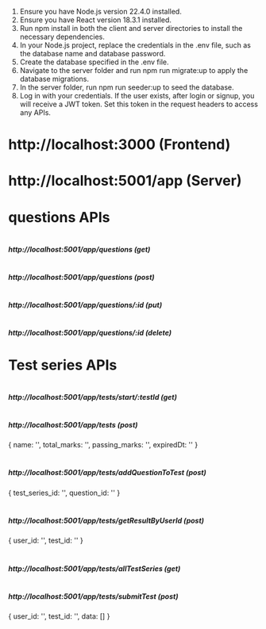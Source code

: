 1. Ensure you have Node.js version 22.4.0 installed.
2. Ensure you have React version 18.3.1 installed.
3. Run npm install in both the client and server directories to install the necessary dependencies.
4. In your Node.js project, replace the credentials in the .env file, such as the database name and database password.
5. Create the database specified in the .env file.
6. Navigate to the server folder and run npm run migrate:up to apply the database migrations.
7. In the server folder, run npm run seeder:up to seed the database.
8. Log in with your credentials. If the user exists, after login or signup, you will receive a JWT token. Set this token in the request headers to access any APIs.

# http://localhost:3000 (Frontend)
# http://localhost:5001/app (Server)

# questions APIs
# <h5>http://localhost:5001/app/questions (get)</h5>
# <h5>http://localhost:5001/app/questions (post)</h5>
# <h5>http://localhost:5001/app/questions/:id (put)</h5>
# <h5>http://localhost:5001/app/questions/:id (delete)</h5>


# Test series APIs
# <h5>http://localhost:5001/app/tests/start/:testId (get)</h5>
# <h5>http://localhost:5001/app/tests (post)</h5>
{
  name: '',
  total_marks: '',
  passing_marks: '',
  expiredDt: ''
}
# <h5>http://localhost:5001/app/tests/addQuestionToTest (post)</h5>
{
  test_series_id: '',
  question_id: ''
}
# <h5>http://localhost:5001/app/tests/getResultByUserId (post)</h5>
{
  user_id: '',
  test_id: ''
}
# <h5>http://localhost:5001/app/tests/allTestSeries (get)</h5>

# <h5>http://localhost:5001/app/tests/submitTest (post)</h5>
{
  user_id: '',
  test_id: '',
  data: []
}

